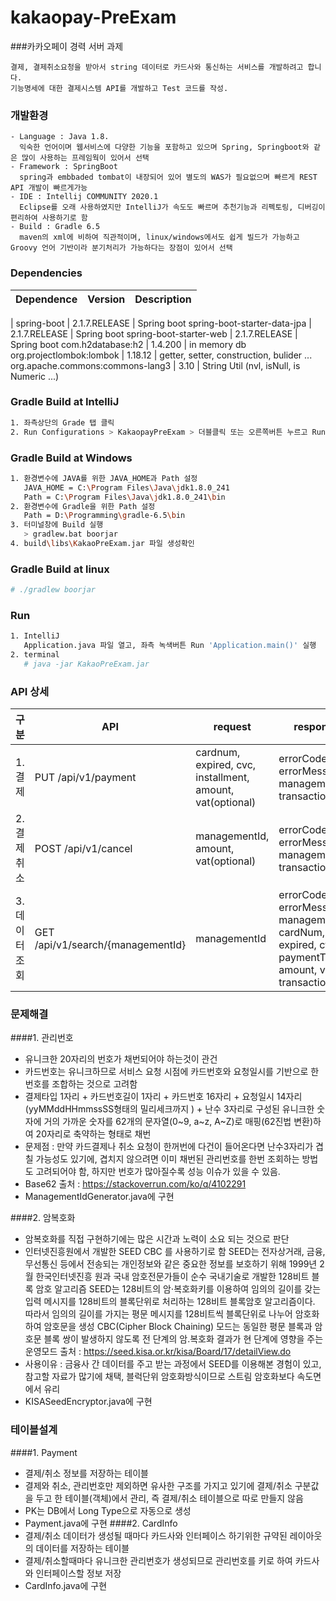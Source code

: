 # kakaopay-PreExam
###카카오페이 경력 서버 과제
```
결제, 결제취소요청을 받아서 string 데이터로 카드사와 통신하는 서비스를 개발하려고 합니다.
기능명세에 대한 결제시스템 API를 개발하고 Test 코드를 작성.

```

### 개발환경
```
- Language : Java 1.8.
  익숙한 언어이며 웹서비스에 다양한 기능을 포함하고 있으며 Spring, Springboot와 같은 많이 사용하는 프레임웍이 있어서 선택
- Framework : SpringBoot 
  spring과 embbaded tombat이 내장되어 있어 별도의 WAS가 필요없으며 빠르게 REST API 개발이 빠르게가능
- IDE : Intellij COMMUNITY 2020.1
  Eclipse를 오래 사용하였지만 IntelliJ가 속도도 빠르며 추천기능과 리펙토링, 디버깅이 편리하여 사용하기로 함
- Build : Gradle 6.5
  maven의 xml에 비하여 직관적이며, linux/windows에서도 쉽게 빌드가 가능하고 Groovy 언어 기반이라 분기처리가 가능하다는 장점이 있어서 선택
```

### Dependencies
Dependence         |Version        | Description
-------------------|--------------|-------------
|
spring-boot       | 2.1.7.RELEASE | Spring boot
spring-boot-starter-data-jpa | 2.1.7.RELEASE | Spring boot
spring-boot-starter-web | 2.1.7.RELEASE | Spring boot
com.h2database:h2 | 1.4.200 | in memory db
org.projectlombok:lombok | 1.18.12 | getter, setter, construction, bulider ...
org.apache.commons:commons-lang3 | 3.10 | String Util (nvl, isNull, is Numeric ...)


###  Gradle Build at IntelliJ 
``` bash
1. 좌측상단의 Grade 탭 클릭
2. Run Configurations > KakaopayPreExam > 더블클릭 또는 오른쪽버튼 누르고 Run 실행 
```

###  Gradle Build at Windows
``` bash
1. 환경변수에 JAVA를 위한 JAVA_HOME과 Path 설정
   JAVA_HOME = C:\Program Files\Java\jdk1.8.0_241
   Path = C:\Program Files\Java\jdk1.8.0_241\bin
2. 환경변수에 Gradle을 위한 Path 설정
   Path = D:\Programming\gradle-6.5\bin
3. 터미널창에 Build 실행
   > gradlew.bat boorjar 
4. build\libs\KakaoPreExam.jar 파일 생성확인
```

###  Gradle Build at linux
``` bash
# ./gradlew boorjar 
```

### Run 
``` bash
1. IntelliJ
   Application.java 파일 열고, 좌측 녹색버튼 Run 'Application.main()' 실행 
2. terminal
   # java -jar KakaoPreExam.jar
```

### API 상세
구분 | API | request|response
-------------------|-------------------|-------------------|-------------------|
1. 결제 |  PUT /api/v1/payment | cardnum, expired,  cvc, installment,  amount, vat(optional)  | errorCode, errorMessage, managementId, transactionTime |
2. 결제취소 | POST /api/v1/cancel | managementId, amount, vat(optional) |  errorCode, errorMessage, managementId, transactionTime  | 
3. 데이터 조회 | GET /api/v1/search/{managementId} | managementId | errorCode, errorMessage, managementId, cardNum, expired, cvc, paymentType, amount, vat, transactionTime |

### 문제해결
####1. 관리번호
- 유니크한 20자리의 번호가 채번되어야 하는것이 관건 
- 카드번호는 유니크하므로 서비스 요청 시점에 카드번호와 요청일시를 기반으로 한 번호를 조합하는 것으로 고려함
- 결제타입 1자리 + 카드번호길이 1자리  + 카드번호 16자리 + 요청일시 14자리(yyMMddHHmmssSS형태의 밀리세크까지 ) + 난수 3자리로 구성된 유니크한 숫자에 거의 가까운 숫자를 62개의 문자열(0~9, a~z, A~Z)로 매핑(62진법 변환)하여 20자리로 축약하는 형태로 채번
- 문제점 : 만약 카드결제나 취소 요청이 한꺼번에 다건이 들어온다면 난수3자리가 겹칠 가능성도 있기에, 겹치지 않으려면 이미 채번된 관리번호를 한번 조회하는 방법도 고려되어야 함, 하지만 번호가 많아질수록 성능 이슈가 있을 수 있음.
- Base62 출처 : https://stackoverrun.com/ko/q/4102291
- ManagementIdGenerator.java에 구현

####2. 암복호화
- 암복호화를 직접 구현하기에는 많은 시간과 노력이 소요 되는 것으로 판단
- 인터넷진흥원에서 개발한 SEED CBC 를 사용하기로 함
  SEED는 전자상거래, 금융, 무선통신 등에서 전송되는 개인정보와 같은 중요한 정보를 보호하기 위해 1999년 2월 한국인터넷진흥 원과 국내 암호전문가들이 순수 국내기술로 개발한 128비트 블록 암호 알고리즘
  SEED는 128비트의 암⋅복호화키를 이용하여 임의의 길이를 갖는 입력 메시지를 128비트의 블록단위로 처리하는 128비트 블록암호 알고리즘이다. 따라서 임의의 길이를 가지는 평문 메시지를 128비트씩 블록단위로 나누어 암호화하여 암호문을 생성
  CBC(Cipher Block Chaining) 모드는 동일한 평문 블록과 암호문 블록 쌍이 발생하지 않도록 전 단계의 암․복호화 결과가 현 단계에 영향을 주는 운영모드
  출처 : https://seed.kisa.or.kr/kisa/Board/17/detailView.do
- 사용이유 : 금융사 간 데이터를 주고 받는 과정에서 SEED를 이용해본 경험이 있고, 참고할 자료가 많기에 채택, 블럭단위 암호화방식이므로 스트림 암호화보다 속도면에서 유리
- KISASeedEncryptor.java에 구현

### 테이블설계
####1. Payment
- 결제/취소 정보를 저장하는 테이블
- 결제와 취소, 관리번호만 제외하면 유사한 구조를 가지고 있기에 결제/취소 구분값을 두고 한 테이블(객체)에서 관리, 즉 결제/취소 테이블으로 따로 만들지 않음 
- PK는 DB에서 Long Type으로 자동으로 생성
- Payment.java에 구현
####2. CardInfo
- 결제/취소 데이터가 생성될 때마다 카드사와 인터페이스 하기위한 규약된 레이아웃의 데이터를 저장하는 테이블
- 결제/취소할때마다 유니크한 관리번호가 생성되므로 관리번호를 키로 하여 카드사와 인터페이스할 정보 저장
- CardInfo.java에 구현